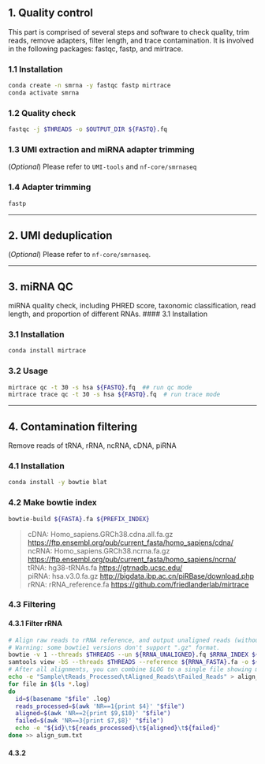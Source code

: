## 1. Quality control

This part is comprised of several steps and software to check quality, trim reads, remove adapters, filter length, and trace contamination. It is involved in the following packages: fastqc, fastp, and mirtrace.

### 1.1 Installation

``` bash
conda create -n smrna -y fastqc fastp mirtrace
conda activate smrna
```

### 1.2 Quality check

``` bash
fastqc -j $THREADS -o $OUTPUT_DIR ${FASTQ}.fq
```

### 1.3 UMI extraction and miRNA adapter trimming

(*Optional*) Please refer to `UMI-tools` and `nf-core/smrnaseq`

### 1.4 Adapter trimming

``` bash
fastp
```

------------------------------------------------------------------------

## 2. UMI deduplication

(*Optional*) Please refer to `nf-core/smrnaseq`.

------------------------------------------------------------------------

## 3. miRNA QC

miRNA quality check, including PHRED score, taxonomic classification, read length, and proportion of different RNAs. \#### 3.1 Installation

### 3.1 Installation

``` bash
conda install mirtrace
```

### 3.2 Usage

``` bash
mirtrace qc -t 30 -s hsa ${FASTQ}.fq  ## run qc mode
mirtrace trace qc -t 30 -s hsa ${FASTQ}.fq  # run trace mode
```

------------------------------------------------------------------------

## 4. Contamination filtering

Remove reads of tRNA, rRNA, ncRNA, cDNA, piRNA

### 4.1 Installation

``` bash
conda install -y bowtie blat
```

### 4.2 Make bowtie index

``` bash
bowtie-build ${FASTA}.fa ${PREFIX_INDEX}
```

> cDNA: Homo_sapiens.GRCh38.cdna.all.fa.gz <https://ftp.ensembl.org/pub/current_fasta/homo_sapiens/cdna/>\
> ncRNA: Homo_sapiens.GRCh38.ncrna.fa.gz <https://ftp.ensembl.org/pub/current_fasta/homo_sapiens/ncrna/>\
> tRNA: hg38-tRNAs.fa <https://gtrnadb.ucsc.edu/>\
> piRNA: hsa.v3.0.fa.gz <http://bigdata.ibp.ac.cn/piRBase/download.php>\
> rRNA: rRNA_reference.fa <https://github.com/friedlanderlab/mirtrace>

### 4.3 Filtering

#### 4.3.1 Filter rRNA

``` bash
# Align raw reads to rRNA reference, and output unaligned reads (without rRNA) for the next step.
# Warning: some bowtie1 versions don't support ".gz" format.
bowtie -v 1 --threads $THREADS --un ${RRNA_UNALIGNED}.fq $RRNA_INDEX ${FASTQ}.fq 2 > ${LOG}.log |\
samtools view -bS --threads $THREADS --reference ${RRNA_FASTA}.fa -o ${RRNA_BAM}.bam -
# After all alignments, you can combine $LOG to a single file showing mapping statistics.
echo -e "Sample\tReads_Processed\tAligned_Reads\tFailed_Reads" > align_sum.txt
for file in $(ls *.log)
do
  id=$(basename "$file" .log)
  reads_processed=$(awk 'NR==1{print $4}' "$file")
  aligned=$(awk 'NR==2{print $9,$10}' "$file")
  failed=$(awk 'NR==3{print $7,$8}' "$file")
  echo -e "${id}\t${reads_processed}\t${aligned}\t${failed}"
done >> align_sum.txt
```

#### 4.3.2
